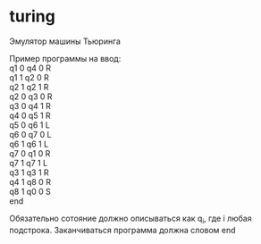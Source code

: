 # turing

Эмулятор машины Тьюринга

Пример программы на ввод:<br />
q1 0 q4 0 R <br />
q1 1 q2 0 R <br />
q2 1 q2 1 R <br />
q2 0 q3 0 R <br />
q3 0 q4 1 R <br />
q4 0 q5 1 R <br />
q5 0 q6 1 L <br />
q6 0 q7 0 L <br />
q6 1 q6 1 L <br />
q7 0 q1 0 R <br />
q7 1 q7 1 L <br />
q3 1 q3 1 R <br />
q4 1 q8 0 R <br />
q8 1 q0 0 S <br />
end <br />

Обязательно сотояние должно описываться как q<sub>i</sub>, где i любая подстрока. Заканчиваться программа должна словом end

